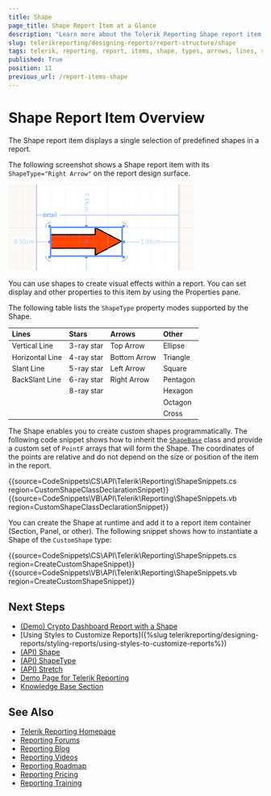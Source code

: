 ```yaml
---
title: Shape
page_title: Shape Report Item at a Glance
description: "Learn more about the Telerik Reporting Shape report item and how to choose the type of the supported lines, arrows, stars, and other shapes."
slug: telerikreporting/designing-reports/report-structure/shape
tags: telerik, reporting, report, items, shape, types, arrows, lines, stars
published: True
position: 11
previous_url: /report-items-shape
---
```


# Shape Report Item Overview

The Shape report item displays a single selection of predefined shapes in a report.

The following screenshot shows a Shape report item with its `ShapeType="Right Arrow"` on the report design surface.

![A Shape report item having its shape set to right arrow](images/Shape.png)

You can use shapes to create visual effects within a report. You can set display and other properties to this item by using the Properties pane.

The following table lists the `ShapeType` property modes supported by the Shape.

|Lines|Stars|Arrows|Other
|:---|:---|:---|:---
|Vertical Line|3-ray star|Top Arrow|Ellipse 
|Horizontal Line|4-ray star|Bottom Arrow|Triangle 
|Slant Line|5-ray star|Left Arrow|Square 
|BackSlant Line|6-ray star|Right Arrow|Pentagon 
||8-ray star||Hexagon 
||||Octagon 
||||Cross 

The Shape enables you to create custom shapes programmatically. The following code snippet shows how to inherit the [`ShapeBase`](/api/telerik.reporting.drawing.shapes.shapeBase) class and provide a custom set of `PointF` arrays that will form the Shape. The coordinates of the points are relative and do not depend on the size or position of the item in the report.

{{source=CodeSnippets\CS\API\Telerik\Reporting\ShapeSnippets.cs region=CustomShapeClassDeclarationSnippet}}
{{source=CodeSnippets\VB\API\Telerik\Reporting\ShapeSnippets.vb region=CustomShapeClassDeclarationSnippet}}

You can create the Shape at runtime and add it to a report item container (Section, Panel, or other). The following snippet shows how to instantiate a Shape of the `CustomShape` type:

{{source=CodeSnippets\CS\API\Telerik\Reporting\ShapeSnippets.cs region=CreateCustomShapeSnippet}}
{{source=CodeSnippets\VB\API\Telerik\Reporting\ShapeSnippets.vb region=CreateCustomShapeSnippet}}


## Next Steps 

* [(Demo) Crypto Dashboard Report with a Shape](https://demos.telerik.com/reporting/crypto-dashboard)
* [Using Styles to Customize Reports]({%slug telerikreporting/designing-reports/styling-reports/using-styles-to-customize-reports%})
* [(API) Shape](/api/Telerik.Reporting.Shape)
* [(API) ShapeType](/api/Telerik.Reporting.Shape#Telerik_Reporting_Shape_ShapeType)
* [(API) Stretch](/api/Telerik.Reporting.Shape#Telerik_Reporting_Shape_Stretch)
* [Demo Page for Telerik Reporting](https://demos.telerik.com/reporting)
* [Knowledge Base Section](/knowledge-base)

## See Also

* [Telerik Reporting Homepage](https://www.telerik.com/products/reporting)
* [Reporting Forums](https://www.telerik.com/forums/reporting)
* [Reporting Blog](https://www.telerik.com/blogs/tag/reporting)
* [Reporting Videos](https://www.telerik.com/videos/reporting)
* [Reporting Roadmap](https://www.telerik.com/support/whats-new/reporting/roadmap)
* [Reporting Pricing](https://www.telerik.com/purchase/individual/reporting)
* [Reporting Training](https://learn.telerik.com/learn/course/external/view/elearning/19/reporting-report-server-training)
